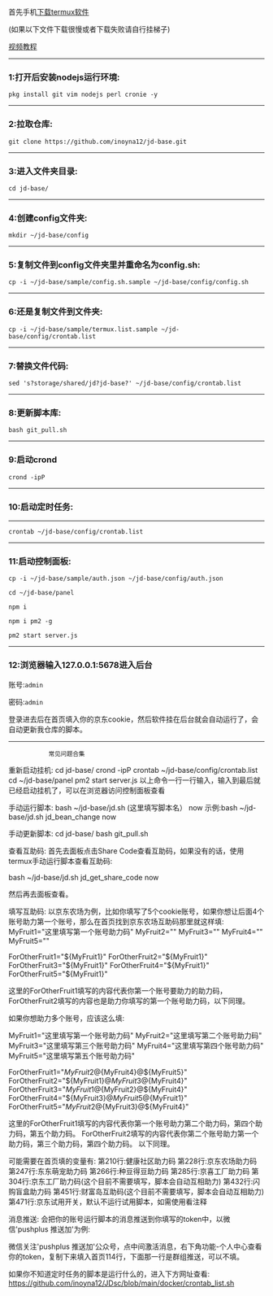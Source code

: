 首先手机[下载termux软件](https://f-droid.org/repo/com.termux_117.apk)

(如果以下文件下载很慢或者下载失败请自行挂梯子)

[视频教程](https://share.weiyun.com/vwW2QVlZ)
___
### 1:打开后安装nodejs运行环境:

`pkg install git vim nodejs perl cronie -y`
___

### 2:拉取仓库:

`git clone https://github.com/inoyna12/jd-base.git`
___

### 3:进入文件夹目录:

`cd jd-base/`
___

### 4:创建config文件夹:

`mkdir ~/jd-base/config`
___

### 5:复制文件到config文件夹里并重命名为config.sh:

`cp -i ~/jd-base/sample/config.sh.sample ~/jd-base/config/config.sh`
___

### 6:还是复制文件到文件夹:

`cp -i ~/jd-base/sample/termux.list.sample ~/jd-base/config/crontab.list`
___

### 7:替换文件代码:

`sed 's?storage/shared/jd?jd-base?' ~/jd-base/config/crontab.list`
___

### 8:更新脚本库:

`bash git_pull.sh`
___

### 9:启动crond

`crond -ipP`
___

### 10:启动定时任务:
___

`crontab ~/jd-base/config/crontab.list`
___

### 11:启动控制面板:

`cp -i ~/jd-base/sample/auth.json ~/jd-base/config/auth.json`

`cd ~/jd-base/panel`

`npm i`

`npm i pm2 -g`

`pm2 start server.js`
___

### 12:浏览器输入127.0.0.1:5678进入后台

账号:`admin`

密码:`admin`

登录进去后在首页填入你的京东cookie，然后软件挂在后台就会自动运行了，会自动更新我仓库的脚本。
___

               常见问题合集
重新启动挂机:
cd jd-base/
crond -ipP
crontab ~/jd-base/config/crontab.list
cd ~/jd-base/panel
pm2 start server.js
以上命令一行一行输入，输入到最后就已经启动挂机了，可以在浏览器访问控制面板查看

手动运行脚本:
bash ~/jd-base/jd.sh (这里填写脚本名） now
示例:bash ~/jd-base/jd.sh jd_bean_change now

手动更新脚本:
cd jd-base/
bash git_pull.sh

查看互助码:
首先去面板点击Share Code查看互助码，如果没有的话，使用termux手动运行脚本查看互助码:

bash ~/jd-base/jd.sh jd_get_share_code now

然后再去面板查看。

填写互助码:
以京东农场为例，比如你填写了5个cookie账号，如果你想让后面4个账号助力第一个账号，那么在首页找到京东农场互助码那里就这样填:
MyFruit1="这里填写第一个账号助力码"
MyFruit2=""
MyFruit3=""
MyFruit4=""
MyFruit5=""


ForOtherFruit1="${MyFruit1}"
ForOtherFruit2="${MyFruit1}"
ForOtherFruit3="${MyFruit1}"
ForOtherFruit4="${MyFruit1}"
ForOtherFruit5="${MyFruit1}"

这里的ForOtherFruit1填写的内容代表你第一个账号要助力的助力码，ForOtherFruit2填写的内容也是助力你填写的第一个账号助力码，以下同理。

如果你想助力多个账号，应该这么填:

MyFruit1="这里填写第一个账号助力码"
MyFruit2="这里填写第二个账号助力码"
MyFruit3="这里填写第三个账号助力码"
MyFruit4="这里填写第四个账号助力码"
MyFruit5="这里填写第五个账号助力码"

ForOtherFruit1="${MyFruit2}@${MyFruit4}@${MyFruit5}"
ForOtherFruit2="${MyFruit1}@${MyFruit3}@${MyFruit4}"
ForOtherFruit3="${MyFruit1}@${MyFruit2}@${MyFruit4}"
ForOtherFruit4="${MyFruit3}@${MyFruit5}@${MyFruit1}"
ForOtherFruit5="${MyFruit2}@${MyFruit3}@${MyFruit4}"

这里的ForOtherFruit1填写的内容代表你第一个账号助力第二个助力码，第四个助力码，第五个助力码。
ForOtherFruit2填写的内容代表你第二个账号助力第一个助力码，第三个助力码，第四个助力码。
以下同理。

可能需要在首页填的变量有:
第210行:健康社区助力码
第228行:京东农场助力码
第247行:东东萌宠助力码
第266行:种豆得豆助力码
第285行:京喜工厂助力码
第304行:京东工厂助力码(这个目前不需要填写，脚本会自动互相助力)
第432行:闪购盲盒助力码
第451行:财富岛互助码(这个目前不需要填写，脚本会自动互相助力)
第471行:京东试用开关，默认不运行试用脚本，如需使用看注释

消息推送:
会把你的账号运行脚本的消息推送到你填写的token中，以微信'pushplus 推送加'为例:

微信关注'pushplus 推送加'公众号，点中间激活消息，右下角功能-个人中心查看你的token，复制下来填入首页114行，下面那一行是群组推送，可以不填。



如果你不知道定时任务的脚本是运行什么的，进入下方网址查看:
https://github.com/inoyna12/JDsc/blob/main/docker/crontab_list.sh
